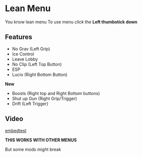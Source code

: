 # Lean Menu

You know lean menu
To use menu *click* the **Left thumbstick down**

## Features

- No Grav (Left Grip)
- Ice Control
- Leave Lobby
- No Clip (Left Top Button)
- ESP
- Lucio (Right Bottom Button)

**New**

- Boosts (Right top and Right Bottom buttons)
- Shut up Gun (Right Grip/Trigger)
- Drift (Left Trigger)
## Video
[embedtest](https://www.youtube.com/watch?v=1NVFPc4VcFI)

**THIS WORKS WITH OTHER MENUS**

But some mods might break

